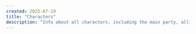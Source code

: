 ```yaml
---
created: 2025-07-19
title: "Characters"
description: "Info about all characters, including the main party, allies, adversaries, and other NPCs."
---
```



<!-- Hugo will automatically list all pages in this section below this content -->